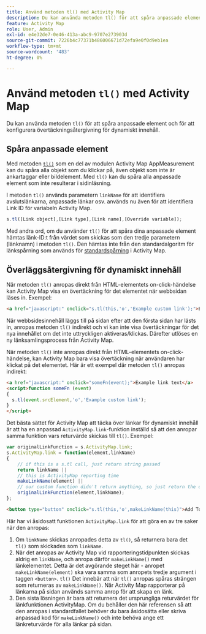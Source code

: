 ```yaml
---
title: Använd metoden tl() med Activity Map
description: Du kan använda metoden tl() för att spåra anpassade element och för att konfigurera övertäckningsåtergivning för dynamiskt innehåll.
feature: Activity Map
role: User, Admin
exl-id: e4e32de7-0e46-413a-abc9-9707e273903d
source-git-commit: 7226b4c77371b486006671d72efa9e0f0d9eb1ea
workflow-type: tm+mt
source-wordcount: '483'
ht-degree: 0%

---
```


# Använd metoden `tl()` med Activity Map

Du kan använda metoden `tl()` för att spåra anpassade element och för att konfigurera övertäckningsåtergivning för dynamiskt innehåll.

## Spåra anpassade element

Med metoden [`tl()`](/help/implement/vars/functions/tl-method.md) som en del av modulen Activity Map AppMeasurement kan du spåra alla objekt som du klickar på, även objekt som inte är ankartaggar eller bildelement. Med `tl()` kan du spåra alla anpassade element som inte resulterar i sidinläsning.

I metoden `tl()` används parametern `linkName` för att identifiera avslutslänkarna, anpassade länkar osv. används nu även för att identifiera Link ID för variabeln Activity Map.

```js
s.tl([Link object],[Link type],[Link name],[Override variable]);
```

Med andra ord, om du använder `tl()` för att spåra dina anpassade element hämtas länk-ID:t från värdet som skickas som den tredje parametern (länknamn) i metoden `tl()`. Den hämtas inte från den standardalgoritm för länkspårning som används för [standardspårning](activitymap-link-tracking-methodology.md) i Activity Map.

## Överläggsåtergivning för dynamiskt innehåll

När metoden `tl()` anropas direkt från HTML-elementets on-click-händelse kan Activity Map visa en övertäckning för det elementet när webbsidan läses in. Exempel:

```html
<a href="javascript:" onclick="s.tl(this,'o','Example custom link');">Example link text</a>
```

När webbsidesinnehåll läggs till på sidan efter att den första sidan har lästs in, anropas metoden `tl()` indirekt och vi kan inte visa övertäckningar för det nya innehållet om det inte uttryckligen aktiveras/klickas. Därefter utlöses en ny länksamlingsprocess från Activity Map.

När metoden `tl()` inte anropas direkt från HTML-elementets on-click-händelse, kan Activity Map bara visa övertäckning när användaren har klickat på det elementet. Här är ett exempel där metoden `tl()` anropas indirekt:

```html
<a href="javascript:" onclick="someFn(event);">Example link text</a>
<script>function someFn (event)
{
  s.tl(event.srcElement,'o','Example custom link');
}
</script>
```

Det bästa sättet för Activity Map att täcka över länkar för dynamiskt innehåll är att ha en anpassad `ActivityMap.link`-funktion inställd så att den anropar samma funktion vars returvärde skickas till `tl()`. Exempel:

```js
var originalLinkFunction = s.ActivityMap.link;
s.ActivityMap.link = function(element,linkName)
{
    // if this is a s.tl call, just return string passed
    return linkName ||      
    // this is ActivityMap reporting time
    makeLinkName(element) ||
    // our custom function didn't return anything, so just return the default ActivityMap Link
    originalLinkFunction(element,linkName);
};
```

```html
<button type="button" onclick="s.tl(this,'o',makeLinkName(this)">Add To Cart</button>
```

Här har vi åsidosatt funktionen `ActivityMap.link` för att göra en av tre saker när den anropas:

1. Om `linkName` skickas anropades detta av `tl()`, så returnera bara det `tl()` som skickades som `linkName`.
2. När det anropas av Activity Map vid rapporteringstidpunkten skickas aldrig en `linkName`, och anropa därför `makeLinkName()` med länkelementet. Detta är det avgörande steget här - anropet `makeLinkName(element)` ska vara samma som anropets tredje argument i taggen `<button>`. `tl()` Det innebär att när `tl()` anropas spåras strängen som returneras av `makeLinkName()`. När Activity Map rapporterar på länkarna på sidan används samma anrop för att skapa en länk.
3. Den sista lösningen är bara att returnera det ursprungliga returvärdet för länkfunktionen ActivityMap. Om du behåller den här referensen så att den anropas i standardfallet behöver du bara åsidosätta eller skriva anpassad kod för `makeLinkName()` och inte behöva ange ett länkreturvärde för alla länkar på sidan.
